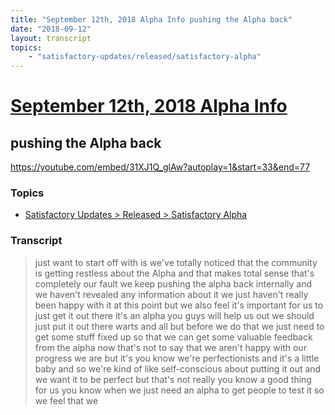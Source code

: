 ```yaml
---
title: "September 12th, 2018 Alpha Info pushing the Alpha back"
date: "2018-09-12"
layout: transcript
topics:
    - "satisfactory-updates/released/satisfactory-alpha"
---
```

# [September 12th, 2018 Alpha Info](../2018-09-12.md)
## pushing the Alpha back
https://youtube.com/embed/31XJ1Q_glAw?autoplay=1&start=33&end=77

### Topics
* [Satisfactory Updates > Released > Satisfactory Alpha](../topics/satisfactory-updates/released/satisfactory-alpha.md)

### Transcript

> just want to start off with is we've totally noticed that the community is getting restless about the Alpha and that makes total sense that's completely our fault we keep pushing the alpha back internally and we haven't revealed any information about it we just haven't really been happy with it at this point but we also feel it's important for us to just get it out there it's an alpha you guys will help us out we should just put it out there warts and all but before we do that we just need to get some stuff fixed up so that we can get some valuable feedback from the alpha now that's not to say that we aren't happy with our progress we are but it's you know we're perfectionists and it's a little baby and so we're kind of like self-conscious about putting it out and we want it to be perfect but that's not really you know a good thing for us you know when we just need an alpha to get people to test it so we feel that we

